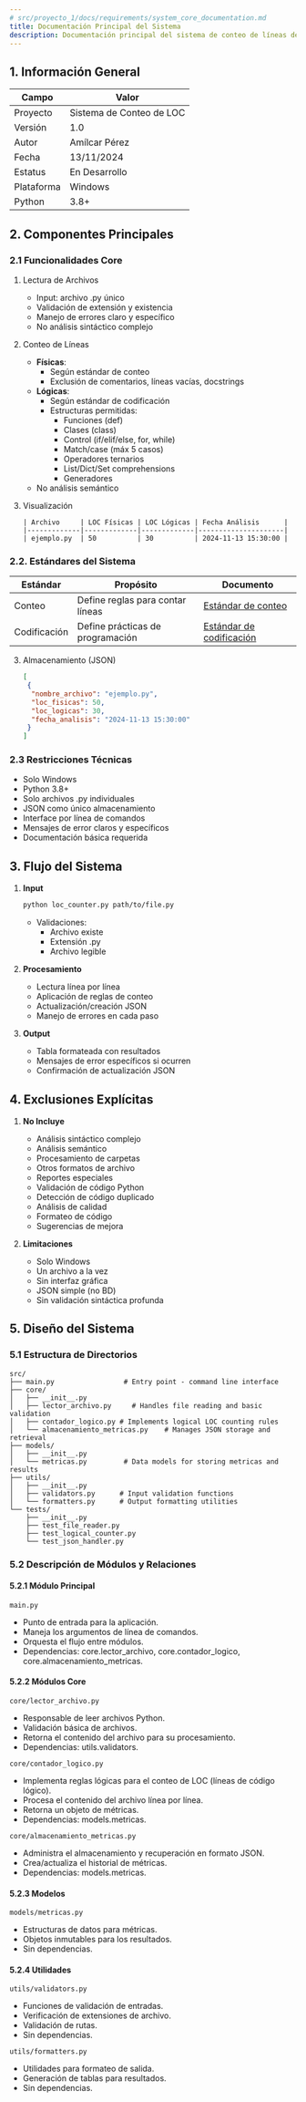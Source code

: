```yaml
---
# src/proyecto_1/docs/requirements/system_core_documentation.md
title: Documentación Principal del Sistema
description: Documentación principal del sistema de conteo de líneas de código incluyendo requerimientos, estándares y exclusiones
---
```


## 1. Información General

| Campo | Valor |
|-------|-------|
| Proyecto | Sistema de Conteo de LOC |
| Versión | 1.0 |
| Autor | Amílcar Pérez |
| Fecha | 13/11/2024 |
| Estatus | En Desarrollo |
| Plataforma | Windows |
| Python | 3.8+ |

## 2. Componentes Principales

### 2.1 Funcionalidades Core
1. Lectura de Archivos
   - Input: archivo .py único
   - Validación de extensión y existencia
   - Manejo de errores claro y específico
   - No análisis sintáctico complejo

2. Conteo de Líneas
   - **Físicas**: 
     * Según estándar de conteo
     * Exclusión de comentarios, líneas vacías, docstrings
   - **Lógicas**: 
     * Según estándar de codificación
     * Estructuras permitidas:
       - Funciones (def)
       - Clases (class)
       - Control (if/elif/else, for, while)
       - Match/case (máx 5 casos)
       - Operadores ternarios
       - List/Dict/Set comprehensions
       - Generadores
   - No análisis semántico

4. Visualización
   ```
   | Archivo     | LOC Físicas | LOC Lógicas | Fecha Análisis      |
   |-------------|-------------|-------------|---------------------|
   | ejemplo.py  | 50          | 30          | 2024-11-13 15:30:00 |
   ```

### 2.2. Estándares del Sistema

| Estándar | Propósito | Documento |
|----------|-----------|-----------|
| Conteo | Define reglas para contar líneas | [Estándar de conteo](../../../../docs/standards/counting_standard.md) |
| Codificación | Define prácticas de programación | [Estándar de codificación](../../../../docs/standards/coding_standard/1_naming_conventions.md) |

3. Almacenamiento (JSON)
   ```json
   [
    {
     "nombre_archivo": "ejemplo.py",
     "loc_fisicas": 50,
     "loc_logicas": 30,
     "fecha_analisis": "2024-11-13 15:30:00"
    }
   ]
   ```

### 2.3 Restricciones Técnicas
- Solo Windows
- Python 3.8+
- Solo archivos .py individuales
- JSON como único almacenamiento
- Interface por línea de comandos
- Mensajes de error claros y específicos
- Documentación básica requerida

## 3. Flujo del Sistema

1. **Input**
   ```bash
   python loc_counter.py path/to/file.py
   ```
   - Validaciones:
     * Archivo existe
     * Extensión .py
     * Archivo legible

2. **Procesamiento**
   - Lectura línea por línea
   - Aplicación de reglas de conteo
   - Actualización/creación JSON
   - Manejo de errores en cada paso

3. **Output**
   - Tabla formateada con resultados
   - Mensajes de error específicos si ocurren
   - Confirmación de actualización JSON

## 4. Exclusiones Explícitas

1. **No Incluye**
   - Análisis sintáctico complejo
   - Análisis semántico
   - Procesamiento de carpetas
   - Otros formatos de archivo
   - Reportes especiales
   - Validación de código Python
   - Detección de código duplicado
   - Análisis de calidad
   - Formateo de código
   - Sugerencias de mejora

2. **Limitaciones**
   - Solo Windows
   - Un archivo a la vez
   - Sin interfaz gráfica
   - JSON simple (no BD)
   - Sin validación sintáctica profunda

## 5. Diseño del Sistema

### 5.1 Estructura de Directorios
```
src/
├── main.py                 # Entry point - command line interface
├── core/
│   ├── __init__.py
│   ├── lector_archivo.py     # Handles file reading and basic validation
│   ├── contador_logico.py # Implements logical LOC counting rules
│   └── almacenamiento_metricas.py    # Manages JSON storage and retrieval
├── models/
│   ├── __init__.py
│   └── metricas.py         # Data models for storing metricas and results
├── utils/
│   ├── __init__.py
│   ├── validators.py      # Input validation functions
│   └── formatters.py      # Output formatting utilities
└── tests/
    ├── __init__.py
    ├── test_file_reader.py
    ├── test_logical_counter.py
    └── test_json_handler.py
```

### 5.2 Descripción de Módulos y Relaciones

#### 5.2.1 Módulo Principal  
`main.py`  
- Punto de entrada para la aplicación.  
- Maneja los argumentos de línea de comandos.  
- Orquesta el flujo entre módulos.  
- Dependencias: core.lector_archivo, core.contador_logico, core.almacenamiento_metricas.  

#### 5.2.2 Módulos Core  
`core/lector_archivo.py`  
- Responsable de leer archivos Python.  
- Validación básica de archivos.  
- Retorna el contenido del archivo para su procesamiento.  
- Dependencias: utils.validators.  

`core/contador_logico.py`  
- Implementa reglas lógicas para el conteo de LOC (líneas de código lógico).  
- Procesa el contenido del archivo línea por línea.  
- Retorna un objeto de métricas.  
- Dependencias: models.metricas.  

`core/almacenamiento_metricas.py`  
- Administra el almacenamiento y recuperación en formato JSON.  
- Crea/actualiza el historial de métricas.  
- Dependencias: models.metricas.  

#### 5.2.3 Modelos  
`models/metricas.py`  
- Estructuras de datos para métricas.  
- Objetos inmutables para los resultados.  
- Sin dependencias.  

#### 5.2.4 Utilidades  
`utils/validators.py`  
- Funciones de validación de entradas.  
- Verificación de extensiones de archivo.  
- Validación de rutas.  
- Sin dependencias.  

`utils/formatters.py`  
- Utilidades para formateo de salida.  
- Generación de tablas para resultados.  
- Sin dependencias.  